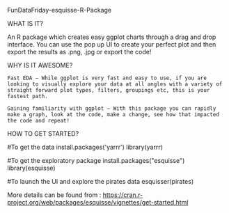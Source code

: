  FunDataFriday-esquisse-R-Package
 
 WHAT IS IT?

An R package which creates easy ggplot charts through a drag and drop interface. You can use the pop up UI to create your perfect plot and then export the results as .png, .jpg or export the code!


WHY IS IT AWESOME?

    Fast EDA – While ggplot is very fast and easy to use, if you are looking to visually explore your data at all angles with a variety of straight forward plot types, filters, groupings etc, this is your fastest path.

    Gaining familiarity with ggplot – With this package you can rapidly make a graph, look at the code, make a change, see how that impacted the code and repeat!

HOW TO GET STARTED?

#To get the data
install.packages('yarrr')
library(yarrr)

#To get the exploratory package
install.packages("esquisse")
library(esquisse)

#To launch the UI and explore the pirates data
esquisser(pirates)

More details can be found from : https://cran.r-project.org/web/packages/esquisse/vignettes/get-started.html
 
